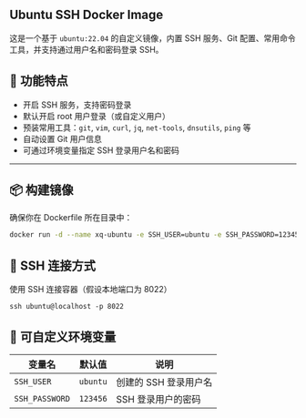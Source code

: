 ## Ubuntu SSH Docker Image

这是一个基于 `ubuntu:22.04` 的自定义镜像，内置 SSH 服务、Git 配置、常用命令工具，并支持通过用户名和密码登录 SSH。

## 🔧 功能特点

- 开启 SSH 服务，支持密码登录
- 默认开启 root 用户登录（或自定义用户）
- 预装常用工具：`git`, `vim`, `curl`, `jq`, `net-tools`, `dnsutils`, `ping` 等
- 自动设置 Git 用户信息
- 可通过环境变量指定 SSH 登录用户名和密码

---

## 📦 构建镜像

确保你在 Dockerfile 所在目录中：

```bash
docker run -d --name xq-ubuntu -e SSH_USER=ubuntu -e SSH_PASSWORD=123456 -p 8022:22 ghcr.io/xqzde/ubuntu:latest
```

## 🔐 SSH 连接方式

使用 SSH 连接容器（假设本地端口为 8022）

~~~
ssh ubuntu@localhost -p 8022
~~~

## 📝 可自定义环境变量

| 变量名         | 默认值   | 说明                  |
| -------------- | -------- | --------------------- |
| `SSH_USER`     | `ubuntu` | 创建的 SSH 登录用户名 |
| `SSH_PASSWORD` | `123456` | SSH 登录用户的密码    |
